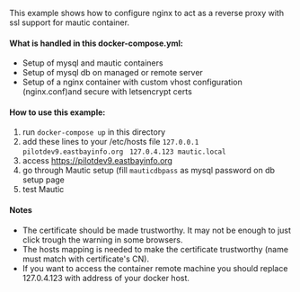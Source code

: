 This example shows how to configure nginx to act as a reverse proxy with ssl support for mautic container.

#### What is handled in this docker-compose.yml:

* Setup of mysql and mautic containers
* Setup of mysql db on managed or remote server
* Setup of a nginx container with custom vhost configuration (nginx.conf)and secure with letsencrypt certs

#### How to use this example:

1. run ```docker-compose up``` in this directory
2. add these lines to your /etc/hosts file 
```127.0.0.1       pilotdev9.eastbayinfo.org ```
``` 127.0.4.123 mautic.local ```
3. access https://pilotdev9.eastbayinfo.org
4. go through Mautic setup (fill ```mauticdbpass``` as mysql password on db setup page
6. test Mautic

#### Notes
* The certificate should be made trustworthy. It may not be enough to just click trough the warning in some browsers.
* The hosts mapping is needed to make the certificate trustworthy (name must match with certificate's CN).
* If you want to access the container remote machine you should replace 127.0.4.123 with address of your docker host.
